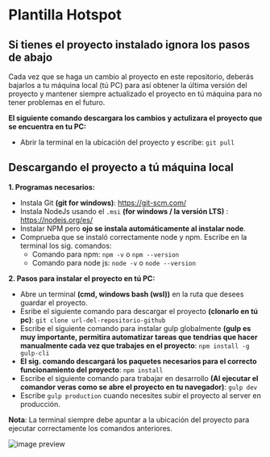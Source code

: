 # Plantilla Hotspot

## Si tienes el proyecto instalado ignora los pasos de abajo

Cada vez que se haga un cambio al proyecto en este repositorio, deberás bajarlos a tu máquina local (tú PC) para así obtener la última versión del proyecto y mantener siempre actualizado el proyecto en tú máquina para no tener problemas en el futuro.

**El siguiente comando descargara los cambios y actulizara el proyecto que se encuentra en tu PC:**
* Abrir la terminal en la ubicación del proyecto y escribe: `git pull` 


## Descargando el proyecto a tú máquina local

**1. Programas necesarios:**
* Instala Git **(git for windows)**: https://git-scm.com/
* Instala NodeJs usando el `.msi` **(for windows / la versión LTS)** : https://nodejs.org/es/
* Instalar NPM pero **ojo se instala automáticamente al instalar node**.
* Comprueba que se instaló correctamente node y npm. Escribe en la terminal los sig. comandos:
  * Comando para npm: `npm -v` o `npm --version`
  * Comando para node js: `node -v` o `node --version`

**2. Pasos para instalar el proyecto en tú PC:**
* Abre un terminal **(cmd, windows bash (wsl))** en la ruta que desees guardar el proyecto.
* Esribe el siguiente comando para descargar el proyecto **(clonarlo en tú pc)**: `git clone url-del-repositorio-github`
* Escribe el siguiente comando para instalar gulp globalmente **(gulp es muy importante, permitira automatizar tareas que tendrias que hacer manualmente cada vez que trabajes en el proyecto**: `npm install -g gulp-cli`
*  **El sig. comando descargará los paquetes necesarios para el correcto funcionamiento del proyecto**: `npm install` 
* Escribe el siguiente comando para trabajar en desarrollo **(Al ejecutar el comandor veras como se abre el proyecto en tu navegador)**: `gulp dev`
* Escribe `gulp production` cuando necesites subir el proyecto al server en producción.

**Nota**: La terminal siempre debe apuntar a la ubicación del proyecto para ejecutar correctamente los comandos anteriores.

![image preview](https://repository-images.githubusercontent.com/258600299/54d61a00-9912-11ea-9313-87a6b04cff94)
